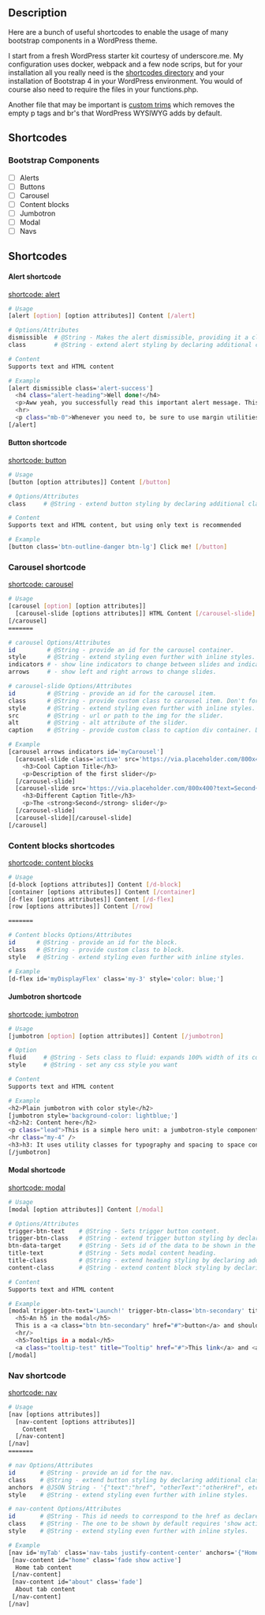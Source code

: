 Description
---
Here are a bunch of useful shortcodes to enable the usage of many bootstrap components in a 
WordPress theme.

I start from a fresh WordPress starter kit courtesy of underscore.me. 
My configuration uses docker, webpack and a few node scrips, but for your installation all
you really need is the [shortcodes directory](src/theme/inc/shortcodes/) and your installation
of Bootstrap 4 in your WordPress environment. You would of course also need to require the files 
in your functions.php. 

Another file that may be important is [custom trims](src/theme/inc/custom/trims.php) which
removes the empty p tags and br's that WordPress WYSIWYG adds by default.  


Shortcodes
---

### Bootstrap Components

- [ ] Alerts
- [ ] Buttons
- [ ] Carousel
- [ ] Content blocks
- [ ] Jumbotron
- [ ] Modal
- [ ] Navs

## Shortcodes

#### Alert shortcode

[shortcode: alert](src/theme/inc/shortcodes/alert.php)

```bash
# Usage
[alert [option] [option attributes]] Content [/alert]

# Options/Attributes
dismissible  # @String - Makes the alert dismissible, providing it a close button.
class        # @String - extend alert styling by declaring additional classes. Default: 'alert-primary'.

# Content
Supports text and HTML content

# Example
[alert dismissible class='alert-success']
  <h4 class="alert-heading">Well done!</h4>
  <p>Aww yeah, you successfully read this important alert message. This example text is going to run a bit longer so that you can see how spacing within an alert works with this kind of content.</p>
  <hr>
  <p class="mb-0">Whenever you need to, be sure to use margin utilities to keep things nice and tidy.</p>
[/alert]
```

#### Button shortcode

[shortcode: button](src/theme/inc/shortcodes/button.php)

```bash
# Usage
[button [option attributes]] Content [/button]

# Options/Attributes
class     # @String - extend button styling by declaring additional classes. Default: 'btn-primary'.

# Content
Supports text and HTML content, but using only text is recommended

# Example
[button class='btn-outline-danger btn-lg'] Click me! [/button]
```

### Carousel shortcode 

[shortcode: carousel](src/theme/inc/shortcodes/carousel.php)

```bash
# Usage
[carousel [option] [option attributes]]
  [carousel-slide [options attributes]] HTML Content [/carousel-slide]
[/carousel]
=======

# carousel Options/Attributes
id         # @String - provide an id for the carousel container.
style      # @String - extend styling even further with inline styles.
indicators # - show line indicators to change between slides and indicate current.
arrows     # - show left and right arrows to change slides.

# carousel-slide Options/Attributes
id         # @String - provide an id for the carousel item.
class      # @String - provide custom class to carousel item. Don't forget to add an 'active' class to your first slide.
style      # @String - extend styling even further with inline styles.
src        # @String - url or path to the img for the slider.
alt        # @String - alt attribute of the slider.
caption    # @String - provide custom class to caption div container. Default: carousel-caption d-md-block.

# Example
[carousel arrows indicators id='myCarousel']
  [carousel-slide class='active' src='https://via.placeholder.com/800x400?text=First+Slide']
    <h3>Cool Caption Title</h3>
    <p>Description of the first slider</p>
  [/carousel-slide]
  [carousel-slide src='https://via.placeholder.com/800x400?text=Second+Slide']
    <h3>Different Caption Title</h3>
    <p>The <strong>Second</strong> slider</p>
  [/carousel-slide]
  [carousel-slide][/carousel-slide]
[/carousel]
```

### Content blocks shortcodes

[shortcode: content blocks](src/theme/inc/shortcodes/bs-content-blocks.php)

```bash
# Usage
[d-block [options attributes]] Content [/d-block]
[container [options attributes]] Content [/container]
[d-flex [options attributes]] Content [/d-flex]
[row [options attributes]] Content [/row]

=======

# Content blocks Options/Attributes
id      # @String - provide an id for the block.
class   # @String - provide custom class to block.
style   # @String - extend styling even further with inline styles.

# Example
[d-flex id='myDisplayFlex' class='my-3' style='color: blue;']
```


#### Jumbotron shortcode

[shortcode: jumbotron](src/theme/inc/shortcodes/indejumbotron.php)

```bash
# Usage
[jumbotron [option] [option attributes]] Content [/jumbotron]

# Option
fluid     # @String - Sets class to fluid: expands 100% width of its container and squares corners.
style     # @String - set any css style you want

# Content
Supports text and HTML content

# Example
<h2>Plain jumbotron with color style</h2>
[jumbotron style='background-color: lightblue;']
<h2>h2: Content here</h2>
<p class="lead">This is a simple hero unit: a jumbotron-style component for calling extra attention to featured content or information. All the content here can be customised with any html or css you want.</p>
<hr class="my-4" />
<h3>h3: It uses utility classes for typography and spacing to space content out within the larger container.</h3>
[/jumbotron]
```

#### Modal shortcode

[shortcode: modal](src/theme/inc/shortcodes/modal.php)

```bash
# Usage
[modal [option attributes]] Content [/modal]

# Options/Attributes
trigger-btn-text    # @String - Sets trigger button content.
trigger-btn-class   # @String - extend trigger button styling by declaring additional classes. Default: 'btn-primary'.
btn-data-target     # @String - Sets id of the data to be shown in the modal. *If there is more than 1 modal per page, this is required.* A different value is required per modal, unless you want different buttons to trigger the same modal.
title-text          # @String - Sets modal content heading.
title-class         # @String - extend heading styling by declaring additional classes. Default (no class) is an <h5> header.
content-class       # @String - extend content block styling by declaring additional classes.

# Content
Supports text and HTML content

# Example
[modal trigger-btn-text='Launch!' trigger-btn-class='btn-secondary' title-text='Good Title' title-class='display-3' content-class='bg-dark text-light']
  <h5>An h5 in the modal</h5>
  This is a <a class="btn btn-secondary" href="#">button</a> and should do nothing.
  <hr/>
  <h5>Tooltips in a modal</h5>
  <a class="tooltip-test" title="Tooltip" href="#">This link</a> and <a class="tooltip-test" title="Tooltip" href="#">that link</a> have tooltips on hover.
[/modal]
```

### Nav shortcode 

[shortcode: nav](src/theme/inc/shortcodes/nav.php)

```bash
# Usage
[nav [options attributes]]
  [nav-content [options attributes]]
    Content
  [/nav-content]
[/nav]
=======

# nav Options/Attributes
id       # @String - provide an id for the nav.
class    # @String - extend button styling by declaring additional classes.
anchors  # @JSON String - '{"text":"href", "otherText":"otherHref", etc...}'.
style    # @String - extend styling even further with inline styles.

# nav-content Options/Attributes
id       # @String - This id needs to correspond to the href as declared in nav anchor.
class    # @String - The one to be shown by default requires 'show active'.
style    # @String - extend styling even further with inline styles.

# Example
[nav id='myTab' class='nav-tabs justify-content-center' anchors='{"Home":"home", "About":"about"}']
 [nav-content id="home" class='fade show active']
  Home tab content
 [/nav-content]
 [nav-content id="about" class='fade']
  About tab content
 [/nav-content]
[/nav]
```
